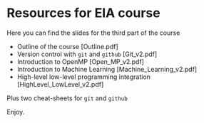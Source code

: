 # Resources for EIA course

Here you can find the slides for the third part of the course

- Outline of the course [Outline.pdf]
- Version control with `git` and `github` [Git_v2.pdf]
- Introduction to OpenMP [Open_MP_v2.pdf]
- Introduction to Machine Learning [Machine_Learning_v2.pdf]
- High-level low-level programming integration [HighLevel_LowLevel_v2.pdf]

Plus two cheat-sheets for `git` and `github`

Enjoy.


